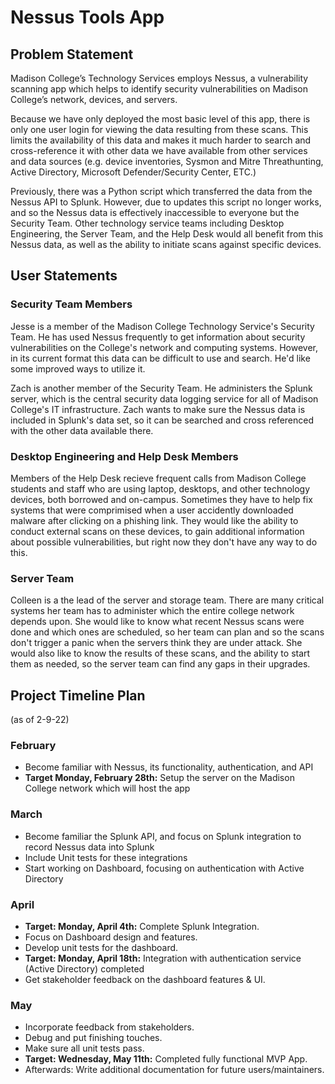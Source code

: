 # Nessus Tools App


## Problem Statement

Madison College’s Technology Services employs Nessus, a vulnerability scanning app which helps to identify security vulnerabilities on Madison College’s network, devices, and servers.

Because we have only deployed the most basic level of this app, there is only one user login for viewing the data resulting from these scans.  This limits the availability of this data and makes it much harder to search and cross-reference it with other data we have available from other services and data sources (e.g. device inventories, Sysmon and Mitre Threathunting, Active Directory, Microsoft Defender/Security Center, ETC.)

Previously, there was a Python script which transferred the data from the Nessus API to Splunk.  However, due to updates this script no longer works, and so the Nessus data is effectively inaccessible to everyone but the Security Team.
Other technology service teams including Desktop Engineering, the Server Team, and the Help Desk would all benefit from this Nessus data, as well as the ability to initiate scans against specific devices.


## User Statements

### Security Team Members

Jesse is a member of the Madison College Technology Service's Security Team.  He has used Nessus frequently to get information about security vulnerabilities on the College's network and computing systems.  However, in its current format this data can be difficult to use and search.  He'd like some improved ways to utilize it.

Zach is another member of the Security Team.  He administers the Splunk server, which is the central security data logging service for all of Madison College's IT infrastructure.  Zach wants to make sure the Nessus data is included in Splunk's data set, so it can be searched and cross referenced with the other data available there.


### Desktop Engineering and Help Desk Members

Members of the Help Desk recieve frequent calls from Madison College students and staff who are using laptop, desktops, and other technology devices, both borrowed and on-campus.  Sometimes they have to help fix systems that were comprimised when a user accidently downloaded malware after clicking on a phishing link.  They would like the ability to conduct external scans on these devices, to gain additional information about possible vulnerabilities, but right now they don't have any way to do this.


### Server Team

Colleen is a the lead of the server and storage team.  There are many critical systems her team has to administer which the entire college network depends upon.  She would like to know what recent Nessus scans were done and which ones are scheduled, so her team can plan and so the scans don't trigger a panic when the servers think they are under attack.  She would also like to know the results of these scans, and the ability to start them as needed, so the server team can find any gaps in their upgrades.


## Project Timeline Plan
(as of 2-9-22)

### February
- Become familiar with Nessus, its functionality, authentication, and API
- **Target Monday, February 28th:** Setup the server on the Madison College network which will host the app

### March
- Become familiar the Splunk API, and focus on Splunk integration to record Nessus data into Splunk
- Include Unit tests for these integrations
- Start working on Dashboard, focusing on authentication with Active Directory

### April
- **Target: Monday, April 4th:**  Complete Splunk Integration.
- Focus on Dashboard design and features.
- Develop unit tests for the dashboard.
- **Target: Monday, April 18th:** Integration with authentication service (Active Directory) completed
- Get stakeholder feedback on the dashboard features & UI.

### May
- Incorporate feedback from stakeholders.
- Debug and put finishing touches.
- Make sure all unit tests pass.
- **Target: Wednesday, May 11th:** Completed fully functional MVP App.
- Afterwards: Write additional documentation for future users/maintainers.
